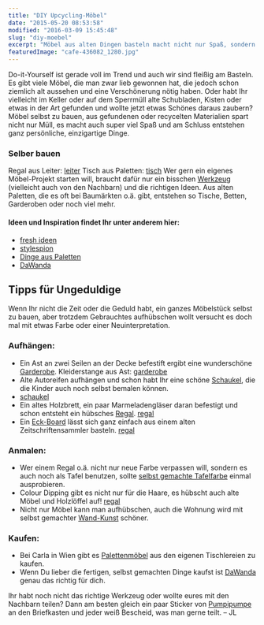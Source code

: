 ```yaml
---
title: "DIY Upcycling-Möbel"
date: "2015-05-20 08:53:58"
modified: "2016-03-09 15:45:48"
slug: "diy-moebel"
excerpt: "Möbel aus alten Dingen basteln macht nicht nur Spaß, sondern spart auch eine Menge Müll und sie sehen richtig cool aus!"
featuredImage: "cafe-436082_1280.jpg"
---
```


Do-it-Yourself ist gerade voll im Trend und auch wir sind fleißig am Basteln. Es gibt viele Möbel, die man zwar lieb gewonnen hat, die jedoch schon ziemlich alt aussehen und eine Verschönerung nötig haben. Oder habt Ihr vielleicht im Keller oder auf dem Sperrmüll alte Schubladen, Kisten oder etwas in der Art gefunden und wollte jetzt etwas Schönes daraus zaubern? Möbel selbst zu bauen, aus gefundenen oder recycelten Materialien spart nicht nur Müll, es macht auch super viel Spaß und am Schluss entstehen ganz persönliche, einzigartige Dinge.

### Selber bauen

Regal aus Leiter: [leiter](https://de.pinterest.com/pin/10977592818136945/) Tisch aus Paletten: [tisch](https://de.pinterest.com/pin/545709679822312016/) Wer gern ein eigenes Möbel-Projekt starten will, braucht dafür nur ein bisschen [Werkzeug](http://www.pumpipumpe.ch/so-funktionierts/) (vielleicht auch von den Nachbarn) und die richtigen Ideen. Aus alten Paletten, die es oft bei Baumärkten o.ä. gibt, entstehen so Tische, Betten, Garderoben oder noch viel mehr.

#### Ideen und Inspiration findet Ihr unter anderem hier:

*   [fresh ideen](http://freshideen.com/diy-do-it-yourself/diy-mobel)
*   [stylespion](http://stylespion.de/category/selber-machen-diy/)
*   [Dinge aus Paletten](http://www.dinge-die.de/dein-zuhause-schoener-machen/grossartige-palettenmoebel-und-schoene-do-it-yourself-ideen-fuer-dinge-aus-paletten/2/)
*   [DaWanda](http://de.dawanda.com/do-it-yourself/wohnen-und-leben)

## Tipps für Ungeduldige

Wenn Ihr nicht die Zeit oder die Geduld habt, ein ganzes Möbelstück selbst zu bauen, aber trotzdem Gebrauchtes aufhübschen wollt versucht es doch mal mit etwas Farbe oder einer Neuinterpretation.

### Aufhängen:

*   Ein Ast an zwei Seilen an der Decke befestift ergibt eine wunderschöne [Garderobe](https://de.pinterest.com/pin/366902700864755462/). Kleiderstange aus Ast: [garderobe](https://de.pinterest.com/pin/366902700864755462/)
*   Alte Autoreifen aufhängen und schon habt Ihr eine schöne [Schaukel](https://de.pinterest.com/pin/455919162246681861/), die die Kinder auch noch selbst bemalen können.
*   [schaukel](https://de.pinterest.com/pin/455919162246681861/)
*   Ein altes Holzbrett, ein paar Marmeladengläser daran befestigt und schon entsteht ein hübsches [Regal](https://de.pinterest.com/pin/468867011182793942/). [regal](https://de.pinterest.com/pin/468867011182793942/)
*   Ein [Eck-Board](http://wohnidee.wunderweib.de/dekorieren/umstyling-alte-wohn-schaetze-mit-neuer-funktion-al3077060.html) lässt sich ganz einfach aus einem alten Zeitschriftensammler basteln. [regal](https://de.pinterest.com/pin/517843657125619764/)

### Anmalen:

*   Wer einem Regal o.ä. nicht nur neue Farbe verpassen will, sondern es auch noch als Tafel benutzen, sollte [selbst gemachte Tafelfarbe](http://www.grimmskram.net/2013/06/tafelfarbe-diy_11.html) einmal ausprobieren.
*   Colour Dipping gibt es nicht nur für die Haare, es hübscht auch alte Möbel und Holzlöffel auf! [regal](https://de.pinterest.com/pin/109001253454330220/)
*   Nicht nur Möbel kann man aufhübschen, auch die Wohnung wird mit selbst gemachter [Wand-Kunst](http://www.brit.co/diy-wall-art/) schöner.

### Kaufen:

*   Bei Carla in Wien gibt es [Palettenmöbel](http://www.carla-wien.at/dienstleistungen/handwerksarbeiten/) aus den eigenen Tischlereien zu kaufen.
*   Wenn Du lieber die fertigen, selbst gemachten Dinge kaufst ist [DaWanda](http://de.dawanda.com/moebel/) genau das richtig für dich.

Ihr habt noch nicht das richtige Werkzeug oder wollte eures mit den Nachbarn teilen? Dann am besten gleich ein paar Sticker von [Pumpipumpe](http://www.pumpipumpe.ch/sticker-bestellen/) an den Briefkasten und jeder weiß Bescheid, was man gerne teilt. – JL